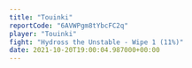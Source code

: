 ```yaml
---
title: "Touinki"
reportCode: "6AVWPgm8tYbcFC2q"
player: "Touinki"
fight: "Hydross the Unstable - Wipe 1 (11%)"
date: 2021-10-20T19:00:04.987000+00:00
---
```

